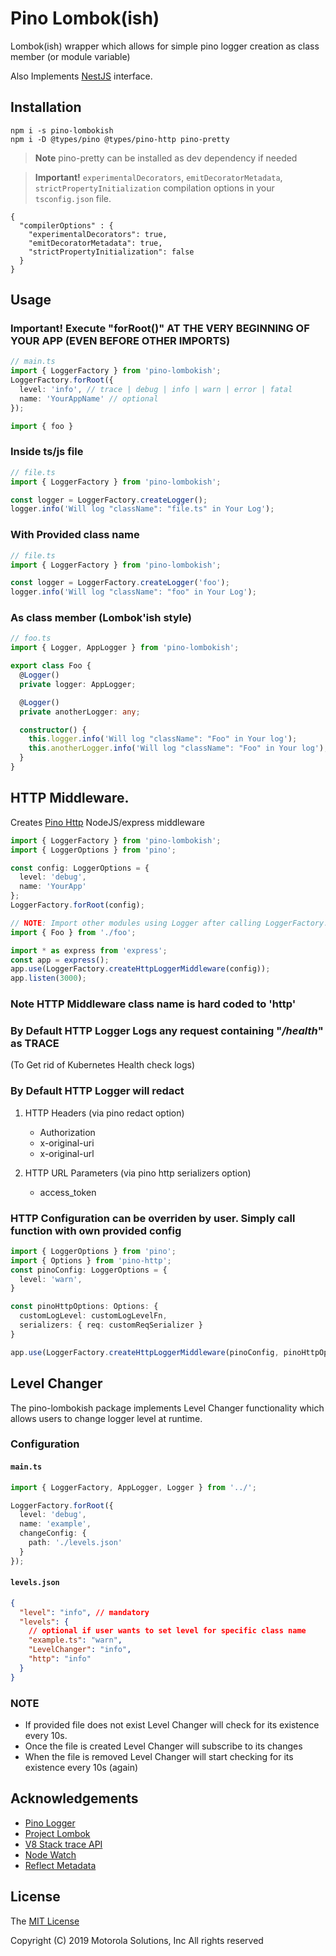 # Pino Lombok(ish)

Lombok(ish) wrapper which allows for simple pino logger creation as class member (or module variable)

Also Implements [NestJS](https://nestjs.com/) interface.

## Installation

```
npm i -s pino-lombokish
npm i -D @types/pino @types/pino-http pino-pretty
```

> **Note** pino-pretty can be installed as dev dependency if needed

> **Important!** `experimentalDecorators`, `emitDecoratorMetadata`, `strictPropertyInitialization` compilation options in your `tsconfig.json` file.

```
{
  "compilerOptions" : {
    "experimentalDecorators": true,
    "emitDecoratorMetadata": true,
    "strictPropertyInitialization": false
  }
}
```

## Usage

### **Important!** Execute "forRoot()" AT THE VERY BEGINNING OF YOUR APP (EVEN BEFORE OTHER IMPORTS)

```typescript
// main.ts
import { LoggerFactory } from 'pino-lombokish';
LoggerFactory.forRoot({
  level: 'info', // trace | debug | info | warn | error | fatal
  name: 'YourAppName' // optional
});

import { foo }
```

### Inside ts/js file

```typescript
// file.ts
import { LoggerFactory } from 'pino-lombokish';

const logger = LoggerFactory.createLogger();
logger.info('Will log "className": "file.ts" in Your Log');
```

### With Provided class name

```typescript
// file.ts
import { LoggerFactory } from 'pino-lombokish';

const logger = LoggerFactory.createLogger('foo');
logger.info('Will log "className": "foo" in Your Log');
```

### As class member (Lombok'ish style)

```typescript
// foo.ts
import { Logger, AppLogger } from 'pino-lombokish';

export class Foo {
  @Logger()
  private logger: AppLogger;

  @Logger()
  private anotherLogger: any;

  constructor() {
    this.logger.info('Will log "className": "Foo" in Your log');
    this.anotherLogger.info('Will log "className": "Foo" in Your log');
  }
}
```

## HTTP Middleware.

Creates [Pino Http](https://www.npmjs.com/package/pino-http) NodeJS/express middleware

```typescript
import { LoggerFactory } from 'pino-lombokish';
import { LoggerOptions } from 'pino';

const config: LoggerOptions = {
  level: 'debug',
  name: 'YourApp'
};
LoggerFactory.forRoot(config);

// NOTE: Import other modules using Logger after calling LoggerFactory.forRoot()
import { Foo } from './foo';

import * as express from 'express';
const app = express();
app.use(LoggerFactory.createHttpLoggerMiddleware(config));
app.listen(3000);
```

### **Note** HTTP Middleware class name is hard coded to 'http'

### By Default HTTP Logger Logs any request containing "_/health_" as TRACE

(To Get rid of Kubernetes Health check logs)

### By Default HTTP Logger will redact

1. HTTP Headers (via pino redact option)

   - Authorization
   - x-original-uri
   - x-original-url

2. HTTP URL Parameters (via pino http serializers option)
   - access_token

### HTTP Configuration can be overriden by user. Simply call function with own provided config

```typescript
import { LoggerOptions } from 'pino';
import { Options } from 'pino-http';
const pinoConfig: LoggerOptions = {
  level: 'warn',
}

const pinoHttpOptions: Options: {
  customLogLevel: customLogLevelFn,
  serializers: { req: customReqSerializer }
}

app.use(LoggerFactory.createHttpLoggerMiddleware(pinoConfig, pinoHttpOptions));
```

## Level Changer

The pino-lombokish package implements Level Changer functionality which allows users to change logger level at runtime.

### Configuration

#### `main.ts`

```typescript
import { LoggerFactory, AppLogger, Logger } from '../';

LoggerFactory.forRoot({
  level: 'debug',
  name: 'example',
  changeConfig: {
    path: './levels.json'
  }
});
```

#### `levels.json`

```json
{
  "level": "info", // mandatory
  "levels": {
    // optional if user wants to set level for specific class name
    "example.ts": "warn",
    "LevelChanger": "info",
    "http": "info"
  }
}
```

### **NOTE**

- If provided file does not exist Level Changer will check for its existence every 10s.
- Once the file is created Level Changer will subscribe to its changes
- When the file is removed Level Changer will start checking for its existence every 10s (again)

## Acknowledgements

- [Pino Logger](https://getpino.io)
- [Project Lombok](https://projectlombok.org/)
- [V8 Stack trace API](https://v8.dev/docs/stack-trace-api)
- [Node Watch](https://www.npmjs.com/package/node-watch)
- [Reflect Metadata](https://www.npmjs.com/package/reflect-metadata)

## License

The [MIT License](http://opensource.org/licenses/MIT)

Copyright (C) 2019 Motorola Solutions, Inc
All rights reserved
